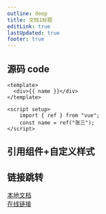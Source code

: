 ```yaml
---
outline: deep
title: 文档1标题
editLink: true
lastUpdated: true
footer: true
---
```


## 源码 code

```vue
<template>
  <div>{{ name }}</div>
</template>

<script setup>
    import { ref } from "vue";
    const name = ref("张三");
</script>
```

## 引用组件+自定义样式

<div class='box'>
  <ComponentA />
</div>

<script setup>
import ComponentA from './component/ComponentA.vue'
</script>

<style lang='less' scoped>
  .box{
    color: #f00;
  }
</style>

## 链接跳转

[本地文档](./markdown-examples)  
[在线链接](https://vitepress.dev/reference/runtime-api#usedata)

